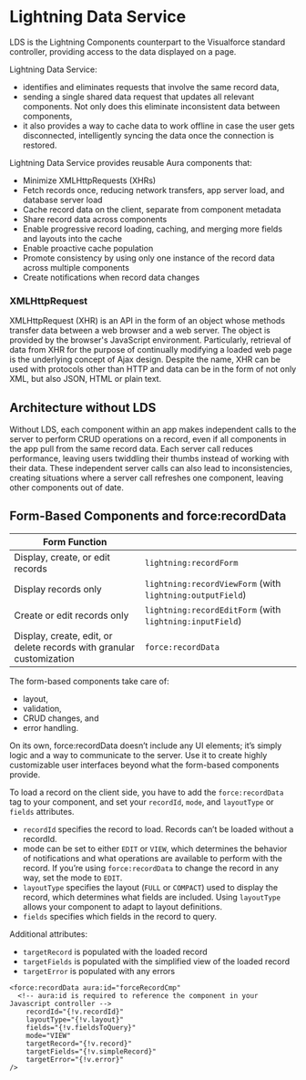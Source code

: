 # Lightning Data Service
LDS is the Lightning Components counterpart to the Visualforce standard controller, providing access to the data displayed on a page.

Lightning Data Service:
* identifies and eliminates requests that involve the same record data, 
* sending a single shared data request that updates all relevant components. Not only does this eliminate inconsistent data between components, 
* it also provides a way to cache data to work offline in case the user gets disconnected, intelligently syncing the data once the connection is restored.

Lightning Data Service provides reusable Aura components that:
* Minimize XMLHttpRequests (XHRs)
* Fetch records once, reducing network transfers, app server load, and database server load
* Cache record data on the client, separate from component metadata
* Share record data across components
* Enable progressive record loading, caching, and merging more fields and layouts into the cache
* Enable proactive cache population
* Promote consistency by using only one instance of the record data across multiple components
* Create notifications when record data changes

### XMLHttpRequest
XMLHttpRequest (XHR) is an API in the form of an object whose methods transfer data between a web browser and a web server. The object is provided by the browser's JavaScript environment. Particularly, retrieval of data from XHR for the purpose of continually modifying a loaded web page is the underlying concept of Ajax design. Despite the name, XHR can be used with protocols other than HTTP and data can be in the form of not only XML, but also JSON, HTML or plain text.
## Architecture without LDS
Without LDS, each component within an app makes independent calls to the server to perform CRUD operations on a record, even if all components in the app pull from the same record data. Each server call reduces performance, leaving users twiddling their thumbs instead of working with their data. These independent server calls can also lead to inconsistencies, creating situations where a server call refreshes one component, leaving other components out of date.

## Form-Based Components and force:recordData

| Form Function | |
| --- | --- |
| Display, create, or edit records | `lightning:recordForm` | 
| Display records only | `lightning:recordViewForm` (with `lightning:outputField`)
| Create or edit records only | `lightning:recordEditForm` (with `lightning:inputField`)
| Display, create, edit, or delete records with granular customization | `force:recordData` |

The form-based components take care of:
* layout, 
* validation, 
* CRUD changes, and 
* error handling. 

On its own, force:recordData doesn’t include any UI elements; it’s simply logic and a way to communicate to the server.
Use it to create highly customizable user interfaces beyond what the form-based components provide. 

To load a record on the client side, you have to add the `force:recordData` tag to your component, and set your `recordId`, `mode`, and `layoutType` or `fields` attributes.
* `recordId` specifies the record to load. Records can’t be loaded without a recordId.
* mode can be set to either `EDIT` or `VIEW`, which determines the behavior of notifications and what operations are available to perform with the record. If you’re using `force:recordData` to change the record in any way, set the mode to `EDIT`.
* `layoutType` specifies the layout (`FULL` or `COMPACT`) used to display the record, which determines what fields are included. Using `layoutType` allows your component to adapt to layout definitions.
* `fields` specifies which fields in the record to query.

Additional attributes:
* `targetRecord` is populated with the loaded record
* `targetFields` is populated with the simplified view of the loaded record
* `targetError` is populated with any errors

```cmp
<force:recordData aura:id="forceRecordCmp" 
  <!-- aura:id is required to reference the component in your Javascript controller -->
    recordId="{!v.recordId}"
    layoutType="{!v.layout}"
    fields="{!v.fieldsToQuery}"
    mode="VIEW"
    targetRecord="{!v.record}"
    targetFields="{!v.simpleRecord}" 
    targetError="{!v.error}"
/>
```
